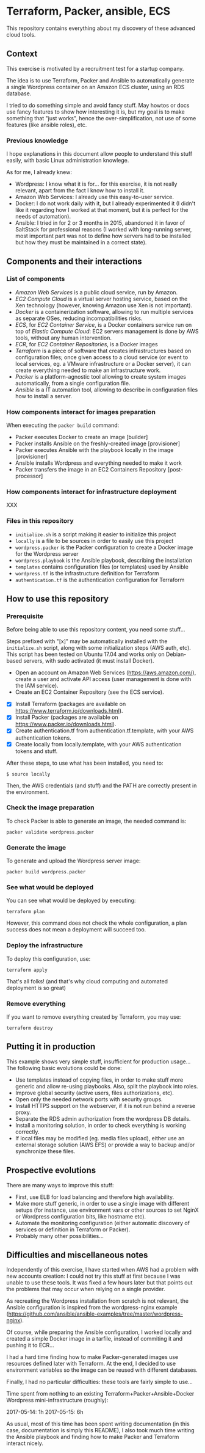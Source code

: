 # Terraform, Packer, ansible, ECS

This repository contains everything about my discovery of these advanced cloud
tools.

## Context

This exercise is motivated by a recruitment test for a startup company.

The idea is to use Terraform, Packer and Ansible to automatically generate a
single Wordpress container on an Amazon ECS cluster, using an RDS database.

I tried to do something simple and avoid fancy stuff. May howtos or docs use
fancy features to show how interesting it is, but my goal is to make something
that "just works", hence the over-simplification, not use of some features
(like ansible roles), etc.

### Previous knowledge

I hope explanations in this document allow people to understand this stuff
easily, with basic Linux administration knowlege.

As for me, I already knew:

* Wordpress: I know what it is for... for this exercise, it is not really
  relevant, apart from the fact I know how to install it.
* Amazon Web Services: I already use this easy-to-user service.
* Docker: I do not work daily with it, but I already experimented it (I didn't
  like it regarding how I worked at that moment, but it is perfect for the
  needs of automation).
* Ansible: I tried in for 2 or 3 months in 2015, abandoned it in favor of
  SaltStack for professional reasons (I worked with long-running server, most
  important part was not to define how servers had to be installed but how they
  must be maintained in a correct state).

## Components and their interactions

### List of components

* *Amazon Web Services* is a public cloud service, run by Amazon.
* *EC2 Compute Cloud* is a virtual server hosting service, based on the
  Xen technology (however, knowing Amazon use Xen is not important).
* *Docker* is a containerization software, allowing to run multiple services
  as separate OSes, reducing incompatibilities risks.
* *ECS*, for *EC2 Container Service*, is a Docker containers service run on top
  of *Elastic Compute Cloud*: EC2 servers management is done by AWS tools,
  without any human intervention.
* *ECR*, for *EC2 Container Repositories*, is a Docker images
* *Terraform* is a piece of software that creates infrastructures based on
  configuration files; once given access to a cloud service (or event to local
  services, eg. a VMware infrastructure or a Docker server), it can create
  everything needed to make an infrastructure work.
* *Packer* is a platform-agnostic tool allowing to create system images
  automatically, from a single configuration file.
* *Ansible* is a IT automation tool, allowing to describe in configuration
  files how to install a server.

### How components interact for images preparation

When executing the `packer build` command:

* Packer executes Docker to create an image [builder]
* Packer installs Ansible on the freshly-created image [provisioner]
* Packer executes Ansible with the playbook locally in the image [provisioner]
* Ansible installs Wordpress and everything needed to make it work
* Packer transfers the image in an EC2 Containers Repository [post-processor]

### How components interact for infrastructure deployment

XXX

### Files in this repository

* `initialize.sh` is a script making it easier to initialize this project
* `locally` is a file to be sources in order to easily use this project
* `wordpress.packer` is the Packer configuration to create a Docker image for
  the Wordpress server
* `wordpress.playbook` is the Ansible playbook, describing the installation
* `templates` contains configuration files (or templates) used by Ansible
* `wordpress.tf` is the infrastructure definition for Terraform
* `authentication.tf` is the authentication configuration for Terraform

## How to use this repository

### Prerequisite

Before being able to use this repository content, you need some stuff...

Steps prefixed with "[x]" may be automatically installed with the
`initialize.sh` script, along with some initialization steps (AWS auth, etc).
This script has been tested on Ubuntu 17.04 and works only on Debian-based
servers, with sudo activated (it must install Docker).

* Open an account on Amazon Web Services (https://aws.amazon.com/), create a
  user and activate API access (user management is done with the IAM service).
* Create an EC2 Container Repository (see the ECS service).
* [x] Install Terraform (packages are available on
  https://www.terraform.io/downloads.html).
* [x] Install Packer (packages are available on
  https://www.packer.io/downloads.html).
* [x] Create authentication.tf from authentication.tf.template, with your
  AWS authentication tokens.
* [x] Create locally from locally.template, with your AWS authentication tokens
  and stuff.

After these steps, to use what has been installed, you need to:

```
$ source locally
```

Then, the AWS credentials (and stuff) and the PATH are correctly present in
the environment.

### Check the image preparation

To check Packer is able to generate an image, the needed command is:

```
packer validate wordpress.packer
```

### Generate the image

To generate and upload the Wordpress server image:

```
packer build wordpress.packer
```

### See what would be deployed

You can see what would be deployed by executing:

```
terraform plan
```

However, this command does not check the whole configuration, a plan success
does not mean a deployment will succeed too.

### Deploy the infrastructure

To deploy this configuration, use:

```
terraform apply
```

That's all folks! (and that's why cloud computing and automated deployment is
so great)

### Remove everything

If you want to remove everything created by Terraform, you may use:

```
terraform destroy
```

## Putting it in production

This example shows very simple stuff, insufficient for production usage... The
following basic evolutions could be done:

* Use templates instead of copying files, in order to make stuff more generic
  and allow re-using playbooks. Also, split the playbook into roles.
* Improve global security (active users, files authorizations, etc).
* Open only the needed network ports with security groups.
* Install HTTPS support on the webserver, if it is not run behind a reverse
  proxy.
* Separate the RDS admin authorization from the wordpress DB details.
* Install a monitoring solution, in order to check everything is working
  correctly.
* If local files may be modified (eg. media files upload), either use an
  external storage solution (AWS EFS) or provide a way to backup and/or
  synchronize these files.

## Prospective evolutions

There are many ways to improve this stuff:

* First, use ELB for load balancing and therefore high availability.
* Make more stuff generic, in order to use a single image with different
  setups (for instance, use environment vars or other sources to set NginX or
  Wordpress configuration bits, like hostname etc).
* Automate the monitoring configuration (either automatic discovery of services
  or definition in Terraform or Packer).
* Probably many other possibilities...

## Difficulties and miscellaneous notes

Independently of this exercise, I have started when AWS had a problem with new
accounts creation: I could not try this stuff at first because I was unable to
use these tools. It was fixed a few hours later but that points out the
problems that may occur when relying on a single provider.

As recreating the Wordpress installation from scratch is not relevant, the
Ansible configuration is inspired from the wordpress-nginx example
(https://github.com/ansible/ansible-examples/tree/master/wordpress-nginx).

Of course, while preparing the Ansible configuration, I worked locally and
created a simple Docker image in a tarfile, instead of commiting it and pushing
it to ECR...

I had a hard time finding how to make Packer-generated images use resources
defined later with Terraform. At the end, I decided to use environment
variables so the image can be reused with different databases.

Finally, I had no particular difficulties: these tools are fairly simple to
use...

Time spent from nothing to an existing Terraform+Packer+Ansible+Docker
Wordpress mini-infrastructure (roughly):

2017-05-14: 1h
2017-05-15: 6h

As usual, most of this time has been spent writing documentation (in this case,
documentation is simply this README), I also took much time writing the Ansible
playbook and finding how to make Packer and Terraform interact nicely.

